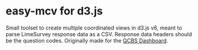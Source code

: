 # easy-mcv for d3.js

Small toolset to create multiple coordinated views in d3.js v6, meant to parse LimeSurvey response data as a CSV. Response data headers should be the question codes. Originally made for the [QCBS Dashboard](https://qcbs.ca/dashboard/pages/index.php?lang=en).
